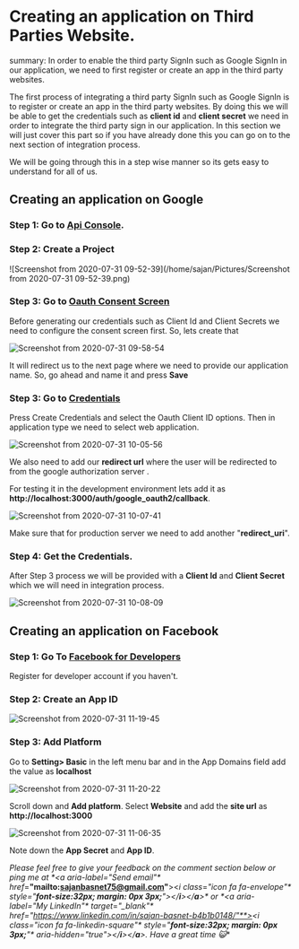 # Creating an application on Third Parties Website.

 summary: In order to enable the third party SignIn such as Google SignIn in our application, we need to first register or create an app in the third party websites. 

The first process of integrating a third party SignIn such as Google SignIn is  to register or create an app in the third party websites. By doing this we will be able to get the credentials such as **client id** and **client secret** we need in order to integrate the third party sign in our application. In this section we will just cover this part so if you have already done this you can go on to the next section of integration process.

We will be going through this in a step wise manner so its gets easy to understand for all of us.



## Creating an application on Google 

### Step 1: Go to [Api Console](https://console.developers.google.com/apis/dashboard).

### Step 2: Create a Project

![Screenshot from 2020-07-31 09-52-39](/home/sajan/Pictures/Screenshot from 2020-07-31 09-52-39.png)



### Step 3: Go to [Oauth Consent Screen](https://console.developers.google.com/apis/credentials/consent)

Before generating our credentials such as Client Id and Client Secrets we need to configure the consent screen first. So, lets create that

![Screenshot from 2020-07-31 09-58-54](/home/sajan/Desktop/PersonalProjects/sajan_basnet_blog/assets/img/goauth1.png)

It will redirect us to the next page where we need to provide our application name. So, go ahead and name it and press **Save**

### Step 3: Go to [Credentials](https://console.developers.google.com/apis/credentials)

Press Create Credentials and select the Oauth Client ID options. Then in application type we need to select web application.



![Screenshot from 2020-07-31 10-05-56](/home/sajan/Desktop/PersonalProjects/sajan_basnet_blog/assets/img/project_cred.png)



We also need to add our **redirect url** where the user will be redirected to from the google authorization server .

For testing it in the development environment lets add it as **http://localhost:3000/auth/google_oauth2/callback**.



![Screenshot from 2020-07-31 10-07-41](/home/sajan/Desktop/PersonalProjects/sajan_basnet_blog/assets/img/add_uri.png)

Make sure that for production server we need to add another "**redirect_uri**".



### Step 4: Get the Credentials. 

After Step 3 process we will be provided with a **Client Id** and **Client Secret** which we will need in integration process.



![Screenshot from 2020-07-31 10-08-09](/home/sajan/Desktop/PersonalProjects/sajan_basnet_blog/assets/img/goauth4.png)



## Creating an application on Facebook

### Step 1: Go To [Facebook for Developers](https://developers.facebook.com/apps/)

Register for developer account if you haven't. 

### Step 2: Create an App ID

![Screenshot from 2020-07-31 11-19-45](/home/sajan/Desktop/PersonalProjects/sajan_basnet_blog/assets/img/fboauth01.png)



### Step 3: Add Platform

Go to **Setting> Basic** in the left menu bar and in the App Domains field add the value as **localhost**

![Screenshot from 2020-07-31 11-20-22](/home/sajan/Desktop/PersonalProjects/sajan_basnet_blog/assets/img/fboauth02.png)



Scroll down and **Add platform**. Select **Website** and  add the **site url** as **http://localhost:3000**

![Screenshot from 2020-07-31 11-06-35](/home/sajan/Desktop/PersonalProjects/sajan_basnet_blog/assets/img/fboauth3.png)



Note down the **App Secret** and **App ID**.



**Please feel free to give your feedback on the comment section below or ping me at* *<**a* *aria-label**=**"Send email"* *href**=**"mailto:sajanbasnet75@gmail.com"**><**i* *class**=**"icon fa fa-envelope"* *style**=**"**font-size:32px; margin: 0px 3px;**"**></**i**></**a**>* *or*  *<**a* *aria-label**=**"My LinkedIn"* *target**=**"_blank"* *href**=**"https://www.linkedin.com/in/sajan-basnet-b4b1b0148/"**><**i* *class**=**"icon fa fa-linkedin-square"* *style**=**"**font-size:32px; margin: 0px 3px;**"* *aria-hidden**=**"true"**></**i**></**a**>**. Have a great time :smiley_cat:**